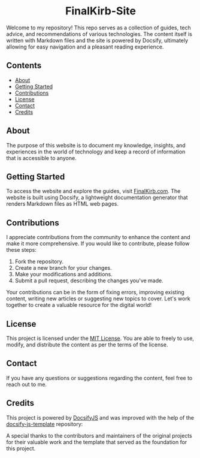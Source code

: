 <div align="center">

# FinalKirb-Site

</div>

Welcome to my repository! This repo serves as a collection of guides, tech advice, and recommendations of various technologies. The content itself is written with Markdown files and the site is powered by Docsify, ultimately allowing for easy navigation and a pleasant reading experience.

## Contents

- [About](#about)
- [Getting Started](#getting-started)
- [Contributions](#contributions)
- [License](#license)
- [Contact](#contact)
- [Credits](#credits)

## About

The purpose of this website is to document my knowledge, insights, and experiences in the world of technology and keep a record of information that is accessible to anyone.

## Getting Started

To access the website and explore the guides, visit [FinalKirb.com](https://finalkirb.com). The website is built using Docsify, a lightweight documentation generator that renders Markdown files as HTML web pages.

## Contributions

I appreciate contributions from the community to enhance the content and make it more comprehensive. If you would like to contribute, please follow these steps:

1. Fork the repository.
2. Create a new branch for your changes.
3. Make your modifications and additions.
4. Submit a pull request, describing the changes you've made.

Your contributions can be in the form of fixing errors, improving existing content, writing new articles or suggesting new topics to cover. Let's work together to create a valuable resource for the digital world!

## License

This project is licensed under the [MIT License](LICENSE). You are able to freely to use, modify, and distribute the content as per the terms of the license.

## Contact

If you have any questions or suggestions regarding the content, feel free to reach out to me.

## Credits

This project is powered by [DocsifyJS](https://docsify.js.org) and was improved with the help of the [docsify-js-template](https://github.com/MichaelCurrin/docsify-js-template) repository:

A special thanks to the contributors and maintainers of the original projects for their valuable work and the template that served as the foundation for this project.
